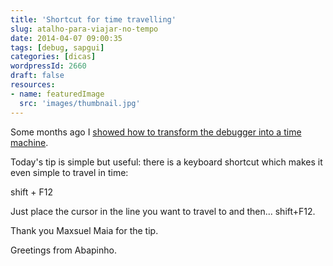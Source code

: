 ```yaml
---
title: 'Shortcut for time travelling'
slug: atalho-para-viajar-no-tempo
date: 2014-04-07 09:00:35
tags: [debug, sapgui]
categories: [dicas]
wordpressId: 2660
draft: false
resources:
- name: featuredImage
  src: 'images/thumbnail.jpg'
---
```

Some months ago I [showed how to transform the debugger into a time machine][1].

Today's tip is simple but useful: there is a keyboard shortcut which makes it even simple to travel in time:

shift + F12

Just place the cursor in the line you want to travel to and then... shift+F12.

Thank you Maxsuel Maia for the tip.

Greetings from Abapinho.

   [1]: https://abapinho.com/en/2012/04/o-tempo-volta-para-tras/
